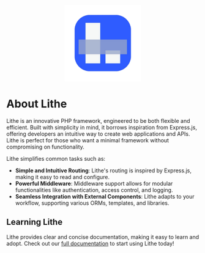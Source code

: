 <p align="center">
  <img src="../lithecore.png" alt="Lithe Logo" width="200"/>
</p>

# About Lithe

Lithe is an innovative PHP framework, engineered to be both flexible and efficient. Built with simplicity in mind, it borrows inspiration from Express.js, offering developers an intuitive way to create web applications and APIs. Lithe is perfect for those who want a minimal framework without compromising on functionality.

Lithe simplifies common tasks such as:

- **Simple and Intuitive Routing**: Lithe's routing is inspired by Express.js, making it easy to read and configure.
- **Powerful Middleware**: Middleware support allows for modular functionalities like authentication, access control, and logging.
- **Seamless Integration with External Components**: Lithe adapts to your workflow, supporting various ORMs, templates, and libraries.

## Learning Lithe

Lithe provides clear and concise documentation, making it easy to learn and adopt. Check out our [full documentation](https://lithephp.vercel.app) to start using Lithe today!

